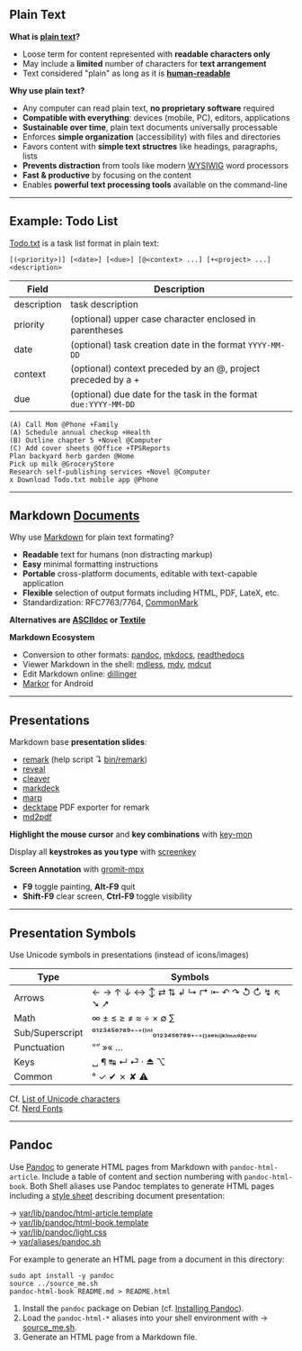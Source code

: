 ## Plain Text

**What is [plain text][plx]?**

* Loose term for content represented with **readable characters only**
* May include a **limited** number of characters for **text arrangement**
* Text considered "plain" as long as it is **[human-readable][hr]**

**Why use plain text?**

* Any computer can read plain text, **no proprietary software** required
* **Compatible with everything**: devices (mobile, PC), editors, applications
* **Sustainable over time**, plain text documents universally processable
* Enforces **simple organization** (accessibility) with files and directories
* Favors content with **simple text structres** like headings, paragraphs, lists
* **Prevents distraction** from tools like modern [WYSIWIG][wy] word processors
* **Fast & productive** by focusing on the content
* Enables **powerful text processing tools** available on the command-line


[plx]: https://en.wikipedia.org/wiki/Plain_text
[hr]: https://en.m.wikipedia.org/wiki/Human-readable_medium
[wy]: https://en.wikipedia.org/wiki/WYSIWYG
[cu]: https://www.gnu.org/software/coreutils/manual/coreutils.html

---

## Example:  Todo List

[Todo.txt][tx] is a task list format in plain text:

```
[(<priority>)] [<date>] [<due>] [@<context> ...] [+<project> ...] <description>
```

Field       | Description
------------|------------------------------
description | task description
priority    | (optional) upper case character enclosed in parentheses
date        | (optional) task creation date in the format `YYYY-MM-DD`
context     | (optional) context preceded by an @, project preceded by a + 
due         | (optional) due date for the task in the format `due:YYYY-MM-DD`

```
(A) Call Mom @Phone +Family
(A) Schedule annual checkup +Health
(B) Outline chapter 5 +Novel @Computer
(C) Add cover sheets @Office +TPSReports
Plan backyard herb garden @Home
Pick up milk @GroceryStore
Research self-publishing services +Novel @Computer
x Download Todo.txt mobile app @Phone
```

[tx]: http://todotxt.org/ 

---

## Markdown [Documents][dc]

Why use [Markdown][md] for plain text formating?

* **Readable** text for humans (non distracting markup)
* **Easy** minimal formatting instructions
* **Portable** cross-platform documents, editable with text-capable application
* **Flexible** selection of output formats including HTML, PDF, LateX, etc.
* Standardization: RFC7763/7764, [CommonMark][cm]

**Alternatives are [ASCIIdoc][ad] or [Textile][tl]**

**Markdown Ecosystem**

* Conversion to other formats: [pandoc](https://github.com/jgm/pandoc), [mkdocs](https://github.com/mkdocs/mkdocs/), [readthedocs](https://github.com/rtfd/readthedocs.org)
* Viewer Markdown in the shell: [mdless](https://github.com/ttscoff/mdless), [mdv](https://github.com/axiros/terminal_markdown_viewer), [mdcut](https://github.com/lunaryorn/mdcat)
* Edit Markdown online: [dillinger](https://github.com/joemccann/dillinger)
* [Markor](https://github.com/gsantner/markor) for Android

[ad]: https://en.m.wikipedia.org/wiki/AsciiDoc
[cm]: https://commonmark.org/
[dc]: https://en.m.wikipedia.org/wiki/Document
[gm]: https://help.github.com/categories/writing-on-github/
[md]: https://en.m.wikipedia.org/wiki/Markdown
[tl]: https://en.m.wikipedia.org/wiki/Textile_(markup_language)

---

## Presentations

Markdown base **presentation slides**:

- [remark](https://github.com/gnab/remark) (help script ↴ [bin/remark](../bin/remark))
- [reveal](https://github.com/hakimel/reveal.js)
- [cleaver](https://github.com/jdan/cleaver)
- [markdeck](https://github.com/arnehilmann/markdeck)
- [marp](https://github.com/yhatt/marp/)
- [decktape](https://github.com/astefanutti/decktape) PDF exporter for remark
- [md2pdf](https://md2pdf.netlify.com/)

**Highlight the mouse cursor** and **key combinations** with [key-mon](https://github.com/scottkirkwood/key-mon)

Display all **keystrokes as you type** with [screenkey](https://github.com/wavexx/screenkey)

**Screen Annotation** with [gromit-mpx](https://github.com/bk138/gromit-mpx)

* **F9** toggle painting, **Alt-F9** quit
* **Shift-F9** clear screen, **Ctrl-F9** toggle visibility

---

## Presentation Symbols

Use Unicode symbols in presentations (instead of icons/images)

Type           | Symbols
---------------|---------------------------------------
Arrows         | ← → ↑ ↓ ↔ ↕ ⇄ ⇅ ↲ ↳ ↱ ⇤ ↶ ↷ ↺ ↻ ↯ ↖ ➘ ➚ 
Math           | ∞ ± ≤ ≥ ≠ ≈ ÷ × ∅ ∑ 
Sub/Superscript| ⁰¹²³⁴⁵⁶⁷⁸⁹⁺⁻⁼⁽⁾ⁿⁱ₀₁₂₃₄₅₆₇₈₉₊₋₌₍₎ₐₑₕᵢⱼₖₗₘₙₒₚᵣₛₜᵤ
Punctuation    | “” »« …
Keys           | ␣ ¶ ↹ ↵ ⏎ · ⏏ ⌥
Common         | ° ✓ ✔ ✗ ✘ ⚠

Cf. [List of Unicode characters](https://en.wikipedia.org/wiki/List_of_Unicode_characters)  
Cf. [Nerd Fonts](https://nerdfonts.com)

---

## Pandoc

Use [Pandoc][3] to generate HTML pages from Markdown with `pandoc-html-article`. Include a table of content and section numbering with `pandoc-html-book`. Both Shell aliases use Pandoc templates to generate HTML pages including a [style sheet][5] describing document presentation: 

→ [var/lib/pandoc/html-article.template](../var/lib/pandoc/html-article.template)  
→ [var/lib/pandoc/html-book.template](../var/lib/pandoc/html-book.template)  
→ [var/lib/pandoc/light.css](../var/lib/pandoc/light.css)  
→ [var/aliases/pandoc.sh](../var/aliases/pandoc.sh)

For example to generate an HTML page from a document in this directory:


    sudo apt install -y pandoc
    source ../source_me.sh
    pandoc-html-book README.md > README.html

1. Install the `pandoc` package on Debian (cf. [Installing Pandoc][4]).
2. Load the `pandoc-html-*` aliases into your shell environment with → [source_me.sh][10].
3. Generate an HTML page from a Markdown file.


[3]: https://de.wikipedia.org/wiki/Pandoc 
[4]: http://pandoc.org/installing.html
[5]: https://en.wikipedia.org/wiki/Cascading_Style_Sheets
[10]: ../source_me.sh
